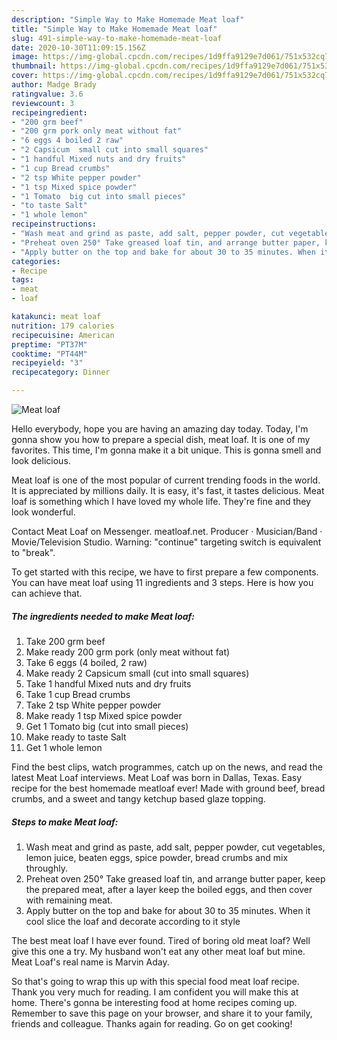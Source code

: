 ```yaml
---
description: "Simple Way to Make Homemade Meat loaf"
title: "Simple Way to Make Homemade Meat loaf"
slug: 491-simple-way-to-make-homemade-meat-loaf
date: 2020-10-30T11:09:15.156Z
image: https://img-global.cpcdn.com/recipes/1d9ffa9129e7d061/751x532cq70/meat-loaf-recipe-main-photo.jpg
thumbnail: https://img-global.cpcdn.com/recipes/1d9ffa9129e7d061/751x532cq70/meat-loaf-recipe-main-photo.jpg
cover: https://img-global.cpcdn.com/recipes/1d9ffa9129e7d061/751x532cq70/meat-loaf-recipe-main-photo.jpg
author: Madge Brady
ratingvalue: 3.6
reviewcount: 3
recipeingredient:
- "200 grm beef"
- "200 grm pork only meat without fat"
- "6 eggs 4 boiled 2 raw"
- "2 Capsicum  small cut into small squares"
- "1 handful Mixed nuts and dry fruits"
- "1 cup Bread crumbs"
- "2 tsp White pepper powder"
- "1 tsp Mixed spice powder"
- "1 Tomato  big cut into small pieces"
- "to taste Salt"
- "1 whole lemon"
recipeinstructions:
- "Wash meat and grind as paste, add salt, pepper powder, cut vegetables, lemon juice, beaten eggs, spice powder, bread crumbs and mix throughly."
- "Preheat oven 250° Take greased loaf tin, and arrange butter paper, keep the prepared meat, after a layer keep the boiled eggs, and then cover with remaining meat."
- "Apply butter on the top and bake for about 30 to 35 minutes. When it cool slice the loaf and decorate according to it style"
categories:
- Recipe
tags:
- meat
- loaf

katakunci: meat loaf 
nutrition: 179 calories
recipecuisine: American
preptime: "PT37M"
cooktime: "PT44M"
recipeyield: "3"
recipecategory: Dinner

---
```



![Meat loaf](https://img-global.cpcdn.com/recipes/1d9ffa9129e7d061/751x532cq70/meat-loaf-recipe-main-photo.jpg)

Hello everybody, hope you are having an amazing day today. Today, I'm gonna show you how to prepare a special dish, meat loaf. It is one of my favorites. This time, I'm gonna make it a bit unique. This is gonna smell and look delicious.

Meat loaf is one of the most popular of current trending foods in the world. It is appreciated by millions daily. It is easy, it's fast, it tastes delicious. Meat loaf is something which I have loved my whole life. They're fine and they look wonderful.

Contact Meat Loaf on Messenger. meatloaf.net. Producer · Musician/Band · Movie/Television Studio. Warning: &#34;continue&#34; targeting switch is equivalent to &#34;break&#34;.


To get started with this recipe, we have to first prepare a few components. You can have meat loaf using 11 ingredients and 3 steps. Here is how you can achieve that.

<!--inarticleads1-->

##### The ingredients needed to make Meat loaf:

1. Take 200 grm beef
1. Make ready 200 grm pork (only meat without fat)
1. Take 6 eggs (4 boiled, 2 raw)
1. Make ready 2 Capsicum  small (cut into small squares)
1. Take 1 handful Mixed nuts and dry fruits
1. Take 1 cup Bread crumbs
1. Take 2 tsp White pepper powder
1. Make ready 1 tsp Mixed spice powder
1. Get 1 Tomato  big (cut into small pieces)
1. Make ready to taste Salt
1. Get 1 whole lemon


Find the best clips, watch programmes, catch up on the news, and read the latest Meat Loaf interviews. Meat Loaf was born in Dallas, Texas. Easy recipe for the best homemade meatloaf ever! Made with ground beef, bread crumbs, and a sweet and tangy ketchup based glaze topping. 

<!--inarticleads2-->

##### Steps to make Meat loaf:

1. Wash meat and grind as paste, add salt, pepper powder, cut vegetables, lemon juice, beaten eggs, spice powder, bread crumbs and mix throughly.
1. Preheat oven 250° Take greased loaf tin, and arrange butter paper, keep the prepared meat, after a layer keep the boiled eggs, and then cover with remaining meat.
1. Apply butter on the top and bake for about 30 to 35 minutes. When it cool slice the loaf and decorate according to it style


The best meat loaf I have ever found. Tired of boring old meat loaf? Well give this one a try. My husband won&#39;t eat any other meat loaf but mine. Meat Loaf&#39;s real name is Marvin Aday. 

So that's going to wrap this up with this special food meat loaf recipe. Thank you very much for reading. I am confident you will make this at home. There's gonna be interesting food at home recipes coming up. Remember to save this page on your browser, and share it to your family, friends and colleague. Thanks again for reading. Go on get cooking!
